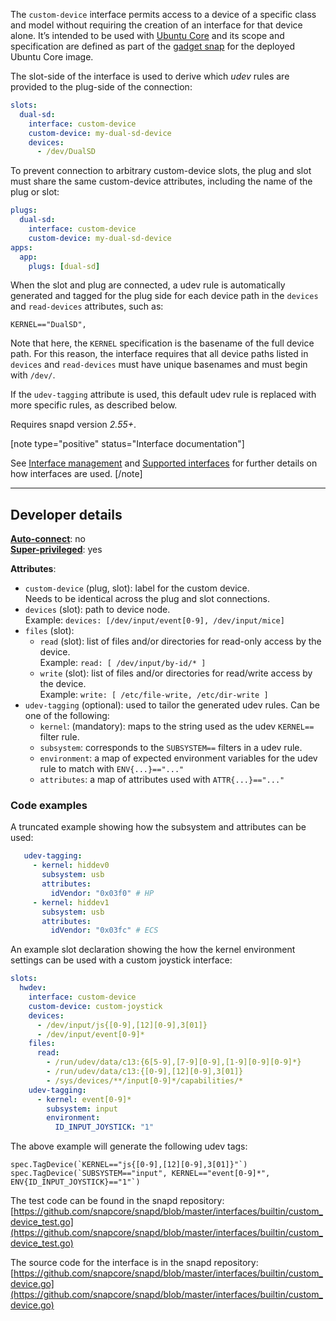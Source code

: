 The `custom-device` interface permits access to a device of a specific class and model without requiring the creation of an interface for that device alone. It’s intended to be used with [Ubuntu Core](/t/glossary/14612#heading--ubuntu-core) and its scope and specification are defined as part of the [gadget snap](/t/gadget-snaps/696) for the deployed Ubuntu Core image.

The slot-side of the interface is used to derive which _udev_ rules are provided to the plug-side of the connection:

```yaml
slots:
  dual-sd:
    interface: custom-device
    custom-device: my-dual-sd-device
    devices:
      - /dev/DualSD
```

To prevent connection to arbitrary custom-device slots, the plug and slot must share the same custom-device attributes, including the name of the plug or slot:

```yaml
plugs:
  dual-sd:
    interface: custom-device
    custom-device: my-dual-sd-device
apps:
  app:
    plugs: [dual-sd]
```

When the slot and plug are connected, a udev rule is automatically generated and tagged for the plug side for each device path in the `devices` and `read-devices` attributes, such as:

```
KERNEL=="DualSD",
```

Note that here, the `KERNEL` specification is the basename of the full device path.  For this reason, the interface requires that all device paths listed in `devices` and `read-devices` must have unique basenames and must begin with `/dev/`.

If the `udev-tagging` attribute is used, this default udev rule is replaced with more specific rules, as described below.

Requires snapd version *2.55+*.

[note type="positive" status="Interface documentation"]

See [Interface management](/t/interface-management/6154) and [Supported interfaces](/t/supported-interfaces/7744) for further details on how interfaces are used.
[/note]

---

<h2 id=`heading--dev-details`>Developer details</h2>

**[Auto-connect](/t/interface-management/6154#heading--auto-connections)**: no</br>
**[Super-privileged](/t/super-privileged-interfaces/34740)**: yes</br>

**Attributes**:
* `custom-device` (plug, slot): label for the custom device.</br>
    Needs to be identical across the plug and slot connections.
* `devices` (slot): path to device node. </br>
    Example: `devices: [/dev/input/event[0-9], /dev/input/mice]`
* `files` (slot):
  * `read` (slot): list of files and/or directories for read-only access by the device.</br>
      Example:  `read: [ /dev/input/by-id/* ]`
  * `write` (slot): list of files and/or directories for read/write access by the device.</br>
      Example: `write: [ /etc/file-write, /etc/dir-write ]`
* `udev-tagging` (optional): used to tailor the generated udev rules. Can be one of the following:
  * `kernel`: (mandatory): maps to the string used as the udev `KERNEL==` filter rule.
  * `subsystem`: corresponds to the `SUBSYSTEM==` filters in a udev rule.
  * `environment`: a map of expected environment variables for the udev rule to match with `ENV{...}=="..."`
  * `attributes`: a map of attributes used with `ATTR{...}=="..."`

### Code examples

A truncated example showing how the subsystem and attributes can be used:

 ```yaml
    udev-tagging:
      - kernel: hiddev0
        subsystem: usb
        attributes:
          idVendor: "0x03f0" # HP
      - kernel: hiddev1
        subsystem: usb
        attributes:
          idVendor: "0x03fc" # ECS
 ```

An example slot declaration showing the how the kernel environment settings can be used with a custom joystick interface:

```yaml
slots:
  hwdev:
    interface: custom-device
    custom-device: custom-joystick
    devices:
      - /dev/input/js{[0-9],[12][0-9],3[01]}
      - /dev/input/event[0-9]*
    files:
      read:
        - /run/udev/data/c13:{6[5-9],[7-9][0-9],[1-9][0-9][0-9]*}
        - /run/udev/data/c13:{[0-9],[12][0-9],3[01]}
        - /sys/devices/**/input[0-9]*/capabilities/*
    udev-tagging:
      - kernel: event[0-9]*
        subsystem: input
        environment:
          ID_INPUT_JOYSTICK: "1"
```

The above example will generate the following udev tags:

```
spec.TagDevice(`KERNEL=="js{[0-9],[12][0-9],3[01]}"`)
spec.TagDevice(`SUBSYSTEM=="input", KERNEL=="event[0-9]*", ENV{ID_INPUT_JOYSTICK}=="1"`)
```

The test code can be found in the snapd repository: [https://github.com/snapcore/snapd/blob/master/interfaces/builtin/custom_device_test.go](https://github.com/snapcore/snapd/blob/master/interfaces/builtin/custom_device_test.go)

The source code for the interface is in the snapd repository:
[https://github.com/snapcore/snapd/blob/master/interfaces/builtin/custom_device.go](https://github.com/snapcore/snapd/blob/master/interfaces/builtin/custom_device.go)